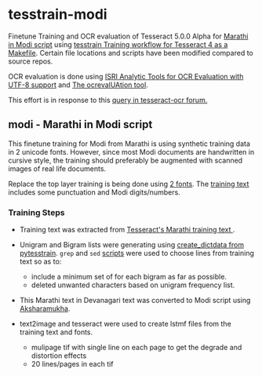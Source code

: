 # tesstrain-modi

Finetune Training and OCR evaluation of Tesseract 5.0.0 Alpha for [Marathi in Modi script](https://en.wikipedia.org/wiki/Modi_script) using
 [tesstrain Training workflow for Tesseract 4 as a Makefile](https://github.com/tesseract-ocr/tesstrain). 
Certain file locations and scripts have been modified compared to source repos.

OCR evaluation is done using [ISRI Analytic Tools for OCR Evaluation with UTF-8 support](https://github.com/eddieantonio/ocreval) and [The ocrevalUAtion tool](https://sites.google.com/site/textdigitisation/ocrevaluation).

This effort is in response to this [query in tesseract-ocr forum.](https://groups.google.com/d/msgid/tesseract-ocr/f2fe2399-e6d4-4a7e-886e-7337176e2304%40googlegroups.com.)

## modi - Marathi in Modi script

This finetune training for Modi from Marathi is using synthetic training data in 2 unicode fonts. However, since most Modi documents are handwritten in cursive style, the training should preferably be augmented  with scanned images of real life documents.

Replace the top layer training is being done using [2 fonts](https://github.com/Shreeshrii/tesstrain-modi/blob/master/langdata/modi.fontslist.txt). The [training text](https://github.com/Shreeshrii/tesstrain-modi/blob/master/langdata/modi.training_text) includes some punctuation and Modi digits/numbers. 

### Training Steps

* Training text was extracted from [Tesseract's Marathi training text ](https://github.com/tesseract-ocr/langdata_lstm/blob/master/mar/mar.training_text).  

* Unigram and Bigram lists were generating using [create_dictdata from pytesstrain](https://github.com/wincentbalin/pytesstrain). `grep` and `sed` [scripts](0-maketext.sh) were used to choose lines from training text so as to:
    * include a minimum set of for each bigram as far as possible.
     * deleted unwanted characters based on unigram frequency list.

* This Marathi text in Devanagari text was converted to Modi script using [Aksharamukha](https://aksharamukha.appspot.com/upload/).

* text2image and tesseract were used to create lstmf files from the training text and fonts. 
    * mulipage tif with single line on each page to get the degrade and distortion effects
    * 20 lines/pages in each tif

